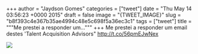 
+++
author = "Jaydson Gomes"
categories = ["tweet"]
date = "Thu May 14 03:56:23 +0000 2015"
draft = false
image = "{TWEET_IMAGE}"
slug = "b8f393c4e367b35ae4994c48e5c698f5a36ec3c1"
tags = ["tweet"]
title = """Me prestei a responder um..."""
+++
Me prestei a responder um email destes 'Talent Acquisition Advisors" http://t.co/56pmEJwNex

![](/images/tweet-media/598698344559595520-CE8AruaVIAAYh61.png)